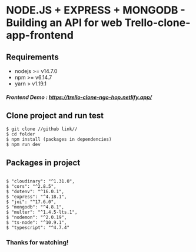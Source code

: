 # NODE.JS + EXPRESS + MONGODB - Building an API for web Trello-clone-app-frontend

## Requirements

* nodejs >= v14.7.0
* npm >= v6.14.7
* yarn > v1.19.1

##### Frontend Demo : https://trello-clone-ngo-hop.netlify.app/

## Clone project and run test

```
$ git clone //github link//
$ cd folder
$ npm install (packages in dependencies)
$ npm run dev

```

## Packages in project

```

$ "cloudinary": "^1.31.0",
$ "cors": "^2.8.5",
$ "dotenv": "^16.0.1",
$ "express": "^4.18.1",
$ "joi": "^17.6.0",
$ "mongodb": "^4.8.1",
$ "multer": "^1.4.5-lts.1",
$ "nodemon": "^2.0.19",
$ "ts-node": "^10.9.1",
$ "typescript": "^4.7.4"

```

### Thanks for watching!
